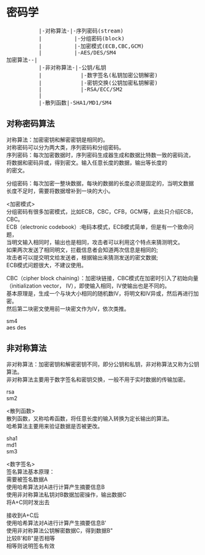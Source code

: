 # 密码学    

<pre>
          |-对称算法-|-序列密码(stream)
          |          |-分组密码(block)
	      |          |-加密模式(ECB,CBC,GCM)
	      |          |-AES/DES/SM4
加密算法--|
		  |-非对称算法-|-公钥/私钥
		  |            |-数字签名(私钥加密公钥解密)
	      |            |-密钥交换(公钥加密私钥解密)
	      |            |-RSA/ECC/SM2
	      |
		  |-散列函数|-SHA1/MD1/SM4
</pre>
  
## 对称密码算法  
对称算法：加密密钥和解密密钥是相同的。    
对称密码可以分为两大类，序列密码和分组密码。    
序列密码：每次加密数据时，序列密码生成器生成和数据比特数一致的密码流，    
		  将数据和密码异或，得到密文。输入任意长度的数据，输出等长度的    
		  的密文。    
    
分组密码：每次加密一整块数据，每块的数据的长度必须是固定的，当明文数据    
		  长度不足时，需要将数据增补到一块的大小。    
    
<加密模式>  
分组密码有很多加密模式，比如ECB，CBC，CFB，GCM等，此处只介绍ECB，CBC。    
ECB（electronic codebook）:电码本模式，ECB模式简单，但是有一个致命问题，    
当明文输入相同时，输出也是相同，攻击者可以利用这个特点来猜测明文。    
如果两次发送了相同明文，拦截信息者会知道两次信息是相同的;    
攻击者可以提交明文给发送者，根据输出来猜测发送的密文数据;    
ECB模式问题很大，不建议使用。    
    
CBC（cipher block chaining）：加密块链接，CBC模式在加密时引入了初始向量    
（initialization vector， IV），即使输入相同，IV使输出也是不同的。    
基本原理是，生成一个与块大小相同的随机数IV，将明文和IV异或，然后再进行加密。    
然后第二块密文使用前一块密文作为IV，依次类推。    
  
sm4     
aes des    
    
  
## 非对称算法    
非对称算法：加密密钥和解密密钥不同，即分公钥和私钥，非对称算法又称为公钥算法。    
非对称算法主要用于数字签名和密钥交换，一般不用于实时数据的传输加密。  
  
rsa    
sm2     
    
<散列函数>    
散列函数，又称哈希函数，将任意长度的输入转换为定长输出的算法。  
哈希算法主要用来验证数据是否被更改。  

sha1    
md1    
sm3    
    
<数字签名>  
签名算法基本原理：  
需要被签名数据A  
使用哈希算法对A进行计算产生摘要信息B  
使用非对称算法私钥对B数据加密操作，输出数据C  
将A+C同时发出去  
  
接收到A+C后  
使用哈希算法对A进行计算产生摘要信息B'  
使用非对称算法公钥解密数据C，得到数据B"  
比较B'和B"是否相等  
相等则说明签名有效  
